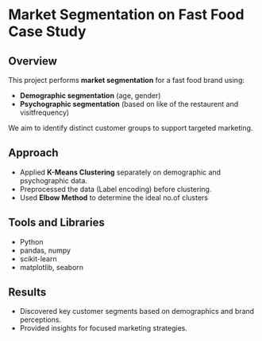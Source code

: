 # Market Segmentation on Fast Food Case Study

## Overview
This project performs **market segmentation** for a fast food brand using:
- **Demographic segmentation** (age, gender)
- **Psychographic segmentation** (based on like of the restaurent and visitfrequency)

We aim to identify distinct customer groups to support targeted marketing.

## Approach
- Applied **K-Means Clustering** separately on demographic and psychographic data.
- Preprocessed the data (Label encoding) before clustering.
- Used **Elbow Method** to determine the ideal no.of clusters

## Tools and Libraries
- Python
- pandas, numpy
- scikit-learn
- matplotlib, seaborn

## Results
- Discovered key customer segments based on demographics and brand perceptions.
- Provided insights for focused marketing strategies.

